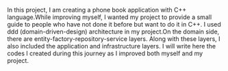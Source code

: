 In this project, I am creating a phone book application with C++ language.While improving myself, 
I wanted my project to provide a small guide to people who have not done it before but want to do it in C++.
I used ddd (domain-driven-design) architecture in my project.On the domain side,
there are entity-factory-repository-service layers. 
Along with these layers, I also included the application and infrastructure layers.
I will write here the codes I created during this journey as I improved both myself and my project.
